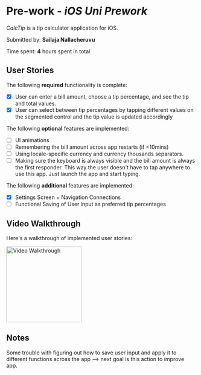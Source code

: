 # Pre-work - *iOS Uni Prework*

*CalcTip* is a tip calculator application for iOS.

Submitted by: **Sailaja Nallacheruvu**

Time spent: **4** hours spent in total

## User Stories

The following **required** functionality is complete:

* [x] User can enter a bill amount, choose a tip percentage, and see the tip and total values.
* [x] User can select between tip percentages by tapping different values on the segmented control and the tip value is updated accordingly

The following **optional** features are implemented:

* [ ] UI animations
* [ ] Remembering the bill amount across app restarts (if <10mins)
* [ ] Using locale-specific currency and currency thousands separators.
* [ ] Making sure the keyboard is always visible and the bill amount is always the first responder. This way the user doesn't have to tap anywhere to use this app. Just launch the app and start typing.

The following **additional** features are implemented:

- [x] Settings Screen + Navigation Connections
- [ ] Functional Saving of User input as preferred tip percentages

## Video Walkthrough

Here's a walkthrough of implemented user stories:

<img src='https://i.imgur.com/tX5MVdH.gif'
title='Video Walkthrough' width='200' alt='Video Walkthrough' />

## Notes

Some trouble with figuring out how to save user input and apply it to different functions across the app --> next goal is this action to improve app. 
